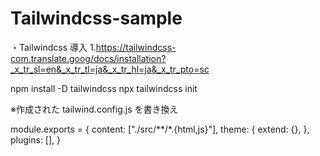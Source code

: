 # Tailwindcss-sample

<!-- リンク -->

・Tailwindcss 導入 1.https://tailwindcss-com.translate.goog/docs/installation?_x_tr_sl=en&_x_tr_tl=ja&_x_tr_hl=ja&_x_tr_pto=sc

<!-- ターミナル -->

npm install -D tailwindcss
npx tailwindcss init

<!-- テンプレート パスを構成する -->

※作成された tailwind.config.js を書き換え

module.exports = {
content: ["./src/**/*.{html,js}"],
theme: {
extend: {},
},
plugins: [],
}
